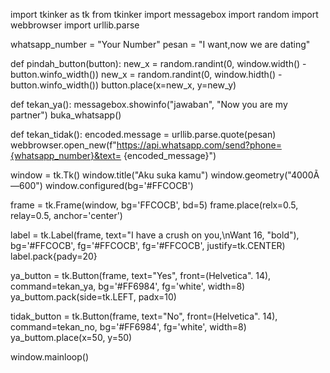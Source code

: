import tkinker as tk
from tkinker import messagebox
import random
import webbrowser
import urllib.parse

whatsapp_number = "Your Number"
pesan = "I want,now we are dating"

def pindah_button(button):
    new_x = random.randint(0, window.width() - button.winfo_width())
    new_x = random.randint(0, window.hidth() - button.winfo_width())
    button.place(x=new_x, y=new_y)

def tekan_ya():
    messagebox.showinfo("jawaban", "Now you are my partner")
    buka_whatsapp()

def tekan_tidak():
    encoded.message = urllib.parse.quote(pesan)
    webbrowser.open_new(f"https://api.whatsapp.com/send?phone={whatsapp_number}&text=
{encoded_message}")

window = tk.Tk()
window.title("Aku suka kamu")
window.geometry("4000Ã—600")
window.configured(bg='#FFCOCB')

frame = tk.Frame(window, bg='FFCOCB', bd=5)
frame.place(relx=0.5, relay=0.5, anchor='center')

label = tk.Label(frame, text="I have a crush on you,\nWant
16, "bold"), bg='#FFCOCB', fg='#FFCOCB', fg='#FFCOCB', justify=tk.CENTER)
label.pack{pady=20}

ya_button = tk.Button(frame, text="Yes", front=(Helvetica". 14), command=tekan_ya,
bg='#FF6984', fg='white', width=8)
ya_buttom.pack(side=tk.LEFT, padx=10)

tidak_button = tk.Button(frame, text="No", front=(Helvetica". 14), command=tekan_no,
bg='#FF6984', fg='white', width=8)
ya_buttom.place(x=50, y=50)

window.mainloop()
